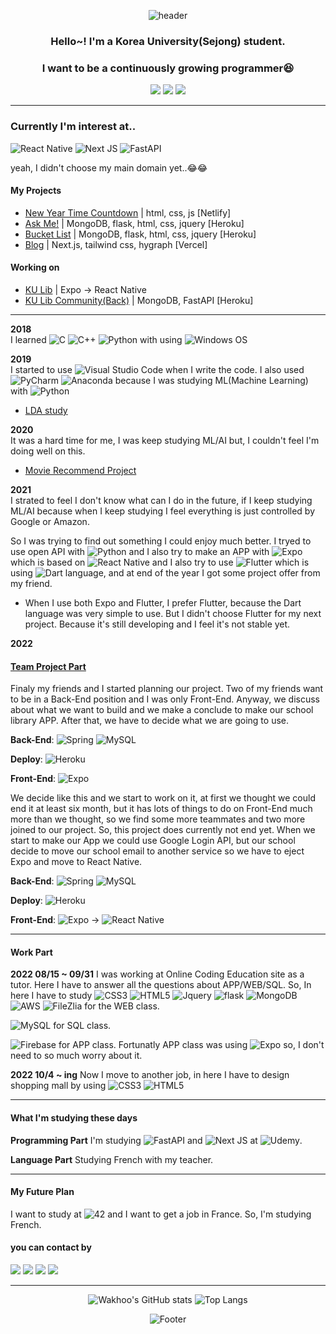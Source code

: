<div align="center">

![header](https://capsule-render.vercel.app/api?type=waving&color=9fe3aa&height=200&section=header&text=Bonjour!%20&fontSize=40&desc=Bienvenue%20au%20Github%20de%20CHAEWON&descAlignY=70)

 


### Hello~! I'm a Korea University(Sejong) student.

### I want to be a continuously growing programmer😆



<img src="https://img.shields.io/github/followers/wakhoo?style=social"/>
<img src="https://img.shields.io/twitter/follow/chaewon_dev?style=social"/>
<img src="https://img.shields.io/freecodecamp/points/wakhoo?style=social"/>

</div>

---
### Currently I'm interest at..
![React Native](https://img.shields.io/badge/react_native-%2320232a.svg?style=for-the-badge&logo=react&logoColor=%2361DAFB) ![Next JS](https://img.shields.io/badge/Next-black?style=for-the-badge&logo=next.js&logoColor=white) ![FastAPI](https://img.shields.io/badge/fastapi-000000?style=for-the-badge&logo=fastapi&logoColor=#D04A37)

yeah, I didn't choose my main domain yet..😂😂


#### My Projects
- <a href="https://happy-new-year-chaewon.netlify.app"><text>New Year Time Countdown</text></a> | html, css, js [Netlify] 
- <a href="https://blooming-falls-63075.herokuapp.com/comments/"><text>Ask Me!</text></a>  | MongoDB, flask, html, css, jquery [Heroku]
- <a href="https://blooming-falls-63075.herokuapp.com/bucket/"><text>Bucket List</text></a>  | MongoDB, flask, html, css, jquery [Heroku]
- <a href="https://chaewon-dev.com"><text>Blog</text></a> | Next.js, tailwind css, hygraph [Vercel]

#### Working on
- <a href="https://github.com/KULib-Project"><text>KU Lib</text></a> | Expo -> React Native
- <a href="https://libforcommunity.herokuapp.com/"><text>KU Lib Community(Back)</text></a> | MongoDB, FastAPI [Heroku]

---
    
**2018**
<br>
I learned ![C](https://img.shields.io/badge/c-%2300599C.svg?style=for-the-badge&logo=c&logoColor=white) ![C++](https://img.shields.io/badge/c++-%2300599C.svg?style=for-the-badge&logo=c%2B%2B&logoColor=white) ![Python](https://img.shields.io/badge/python-3670A0?style=for-the-badge&logo=python&logoColor=ffdd54) with using ![Windows](https://img.shields.io/badge/Windows-0078D6?style=for-the-badge&logo=windows&logoColor=white) OS

**2019**
<br>
I started to use ![Visual Studio Code](https://img.shields.io/badge/Visual%20Studio%20Code-0078d7.svg?style=for-the-badge&logo=visual-studio-code&logoColor=white) when I write the code. I also used ![PyCharm](https://img.shields.io/badge/pycharm-143?style=for-the-badge&logo=pycharm&logoColor=black&color=black&labelColor=green) ![Anaconda](https://img.shields.io/badge/Anaconda-%2344A833.svg?style=for-the-badge&logo=anaconda&logoColor=white) because I was studying ML(Machine Learning) with ![Python](https://img.shields.io/badge/python-3670A0?style=for-the-badge&logo=python&logoColor=ffdd54)

- <a href="https://github.com/wakhoo/HaniumProject-NLP-"><text>LDA study</text></a>
    
    
**2020**
<br>
It was a hard time for me, I was keep studying ML/AI but, I couldn't feel I'm doing well on this.
- <a href="https://github.com/wakhoo/wakhoo/blob/main/movie_recommand_project/movie_recommend.ipynb"><text>Movie Recommend Project</text></a>
    

**2021**
<br>
I strated to feel I don't know what can I do in the future, if I keep studying ML/AI because when I keep studying I feel everything is just controlled by Google or Amazon. 

So I was trying to find out something I could enjoy much better. I tryed to use open API with ![Python](https://img.shields.io/badge/python-3670A0?style=for-the-badge&logo=python&logoColor=ffdd54) and I also try to make an APP with ![Expo](https://img.shields.io/badge/expo-1C1E24?style=for-the-badge&logo=expo&logoColor=#D04A37) which is based on ![React Native](https://img.shields.io/badge/react_native-%2320232a.svg?style=for-the-badge&logo=react&logoColor=%2361DAFB) and I also try to use ![Flutter](https://img.shields.io/badge/flutter-02569B?style=for-the-badge&logo=flutter&logoColor=%2361DAFB) which is using ![Dart](https://img.shields.io/badge/dart-%230175C2.svg?style=for-the-badge&logo=dart&logoColor=white) language, and at end of the year I got some project offer from my friend.

- When I use both Expo and Flutter, I prefer Flutter, because the Dart language was very simple to use. But I didn't choose Flutter for my next project. Because it's still developing and I feel it's not stable yet.
    
    
**2022**

#### <a href="https://github.com/KULib-Project"><text>Team Project Part</text></a>
Finaly my friends and I started planning our project. Two of my friends want to be in a Back-End position and I was only Front-End. Anyway, we discuss about what we want to build and we make a conclude to make our school library APP. After that, we have to decide what we are going to use.

**Back-End**: ![Spring](https://img.shields.io/badge/spring-%236DB33F.svg?style=for-the-badge&logo=spring&logoColor=white) ![MySQL](https://img.shields.io/badge/mysql-4479A1?style=for-the-badge&logo=mysql&logoColor=white)

**Deploy**: ![Heroku](https://img.shields.io/badge/heroku-430098?style=for-the-badge&logo=heroku&logoColor=white)

**Front-End**: ![Expo](https://img.shields.io/badge/expo-1C1E24?style=for-the-badge&logo=expo&logoColor=#D04A37)
    
We decide like this and we start to work on it, at first we thought we could end it at least six month, but it has lots of things to do on Front-End much more than we thought, so we find some more teammates and two more joined to our project. So, this project does currently not end yet.
When we start to make our App we could use Google Login API, but our school decide to move our school email to another service so we have to eject Expo and move to React Native.
    
**Back-End**: ![Spring](https://img.shields.io/badge/spring-%236DB33F.svg?style=for-the-badge&logo=spring&logoColor=white) ![MySQL](https://img.shields.io/badge/mysql-4479A1?style=for-the-badge&logo=mysql&logoColor=white)

**Deploy**: ![Heroku](https://img.shields.io/badge/heroku-430098?style=for-the-badge&logo=heroku&logoColor=white)

**Front-End**: ![Expo](https://img.shields.io/badge/expo-1C1E24?style=for-the-badge&logo=expo&logoColor=#D04A37) -> ![React Native](https://img.shields.io/badge/react_native-%2320232a.svg?style=for-the-badge&logo=react&logoColor=%2361DAFB)
    
---
#### Work Part

**2022 08/15 ~ 09/31**
    I was working at Online Coding Education site as a tutor. Here I have to answer all the questions about APP/WEB/SQL.
    So, In here I have to study ![CSS3](https://img.shields.io/badge/css3-%231572B6.svg?style=for-the-badge&logo=css3&logoColor=white) ![HTML5](https://img.shields.io/badge/html5-%23E34F26.svg?style=for-the-badge&logo=html5&logoColor=white) ![Jquery](https://img.shields.io/badge/jquery-0769AD?style=for-the-badge&logo=jquery&logoColor=white) ![flask](https://img.shields.io/badge/flask-000000?style=for-the-badge&logo=flask&logoColor=white) ![MongoDB](https://img.shields.io/badge/MongoDB-%234ea94b.svg?style=for-the-badge&logo=mongodb&logoColor=white) ![AWS](https://img.shields.io/badge/AWS-%23FF9900.svg?style=for-the-badge&logo=amazon-aws&logoColor=white) ![FileZlia](https://img.shields.io/badge/FileZilla-BF0000?style=for-the-badge&logo=FileZilla&logoColor=white) for the WEB class.
    
![MySQL](https://img.shields.io/badge/mysql-4479A1?style=for-the-badge&logo=mysql&logoColor=white) for SQL class.

![Firebase](https://img.shields.io/badge/firebase-%23039BE5.svg?style=for-the-badge&logo=firebase) for APP class. Fortunatly APP class was using ![Expo](https://img.shields.io/badge/expo-1C1E24?style=for-the-badge&logo=expo&logoColor=#D04A37) so, I don't need to so much worry about it.

    
**2022 10/4 ~ ing**
    Now I move to another job, in here I have to design shopping mall by using ![CSS3](https://img.shields.io/badge/css3-%231572B6.svg?style=for-the-badge&logo=css3&logoColor=white) ![HTML5](https://img.shields.io/badge/html5-%23E34F26.svg?style=for-the-badge&logo=html5&logoColor=white)
    
    
---

#### What I'm studying these days
**Programming Part**
I'm studying ![FastAPI](https://img.shields.io/badge/fastapi-000000?style=for-the-badge&logo=fastapi&logoColor=#D04A37) and ![Next JS](https://img.shields.io/badge/Next-black?style=for-the-badge&logo=next.js&logoColor=white) at ![Udemy](https://img.shields.io/badge/Udemy-A435F0?style=for-the-badge&logo=Udemy&logoColor=white).
    
**Language Part**
Studying French with my teacher.
    
---
#### My Future Plan
I want to study at ![42](https://img.shields.io/badge/Paris-000000?style=for-the-badge&logo=42&logoColor=white&size=40) and I want to get a job in France. So, I'm studying French.

    
    
    
    
    
  
#### you can contact by

<a href="mailto:hello@chaewon.dev"><img src= "https://img.shields.io/badge/Gmail-D14836?style=for-the-badge&logo=gmail&logoColor=white"/></a> <a href = "https://www.linkedin.com/in/chaewon-jeon-dev/"><img src="https://img.shields.io/badge/linkedin-%230077B5.svg?style=for-the-badge&logo=linkedin&logoColor=white"></a> <a href="https://twitter.com/chaewon_dev"><img src="https://img.shields.io/badge/Twitter(KO)-%231DA1F2.svg?style=for-the-badge&logo=Twitter&logoColor=white"></a> <a href="https://twitter.com/chaewon__jeon"><img src="https://img.shields.io/badge/Twitter(EN)-%231DA1F2.svg?style=for-the-badge&logo=Twitter&logoColor=white"></a>


---


<div align="center">
    
![Wakhoo's GitHub stats](https://github-readme-stats.vercel.app/api?username=wakhoo&show_icons=true&theme=onedark) ![Top Langs](https://github-readme-stats.vercel.app/api/top-langs/?username=wakhoo&layout=compact&show_icons=true&theme=onedark)





![Footer](https://capsule-render.vercel.app/api?type=waving&color=9fe3aa&height=200&section=footer)
    
</div>




